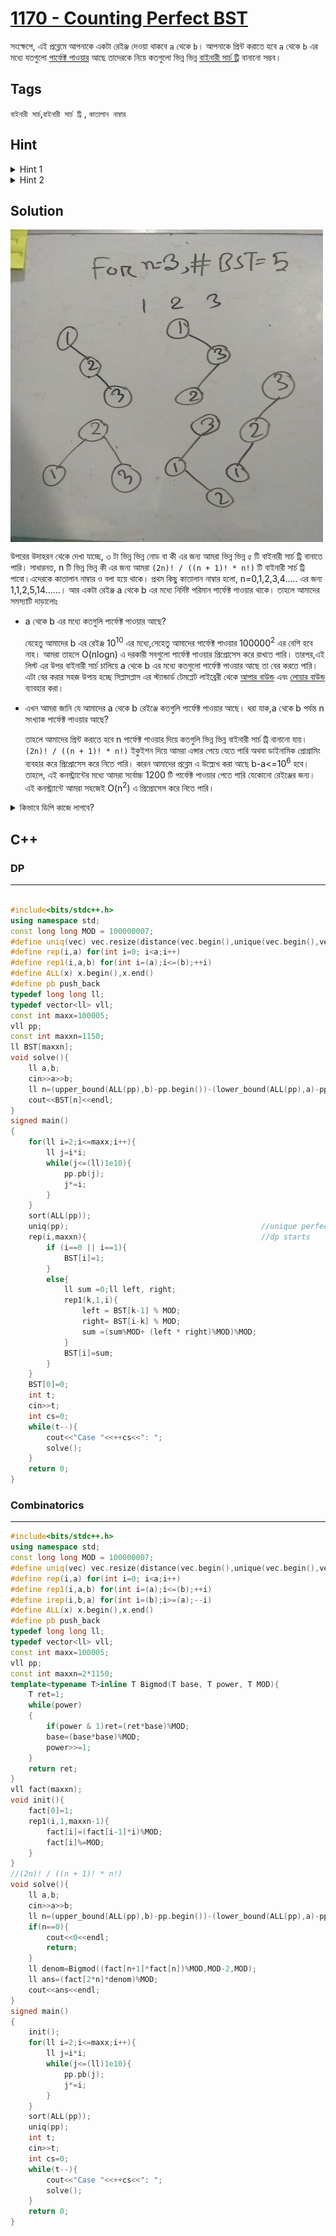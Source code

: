 # [1170 - Counting Perfect BST](http://lightoj.com/volume_showproblem.php?problem=1170)  

সংক্ষেপে, এই প্রব্লেমে আপনাকে একটা রেইঞ্জ দেওয়া থাকবে `a` থেকে `b`। আপনাকে প্রিন্ট করাতে হবে `a` থেকে `b` এর মধ্যে যতগুলো [পার্ফেক্ট পাওয়ার](https://en.wikipedia.org/wiki/Perfect_power) আছে তাদেরকে নিয়ে কতগুলো ভিন্ন ভিন্ন [বাইনারী সার্চ ট্রি](https://hellohasan.com/category/data-structure/tree/binary-search-tree-bst/)  বানানো সম্ভব।  

## Tags

`বাইনারী সার্চ`,`বাইনারী সার্চ ট্রি` , `কাতালান নাম্বার`

## Hint

<details>
<summary>  
    Hint 1
</summary>

একটা রেইঞ্জে কতগুলি পার্ফেক্ট পাওয়ার পসিবল? এটা কি কনস্ট্যান্ট?
</details>

<details>
<summary>  
    Hint 2
</summary>

n টা ভিন্ন ভিন্ন নাম্বার দিয়ে কতগুলি ভিন্ন ভিন্ন বাইনারী সার্চ ট্রি বানানো সম্ভব?
</details>

## Solution

<img src="BST.jpg" width="500" height="500" align="middle">  



উপরের উদাহরন থেকে দেখা যাচ্ছে, ৩ টা ভিন্ন ভিন্ন নোড বা কী এর জন্য আমরা ভিন্ন ভিন্ন ৫ টি বাইনারী সার্চ ট্রি বানাতে পারি। সাধারনত, n টি ভিন্ন ভিন্ন কী এর জন্য আমরা `(2n)! / ((n + 1)! * n!)` টি বাইনারী সার্চ ট্রি পাবো।এদেরকে কাতালান নাম্বার ও বলা হয়ে থাকে। প্রথম কিছু কাতালান নাম্বার হলো, n=0,1,2,3,4..... এর জন্য 1,1,2,5,14......।  আর একটা রেইঞ্জ a থেকে b এর মধ্যে নির্দিষ্ট পরিমান পার্ফেক্ট পাওয়ার থাকে। তাহলে আমাদের সমস্যাটি দাড়ালোঃ  
- a থেকে b এর মধ্যে কতগুলি পার্ফেক্ট পাওয়ার আছে?  

	যেহেতু আমাদের b এর রেইঞ্জ 10<sup>10</sup> এর মধ্যে,সেহেতু আমাদের পার্ফেক্ট পাওয়ার 100000<sup>2</sup> এর বেশি হবে নাহ। আমরা তাহলে O(nlogn) এ দরকারী সবগুলো পার্ফেক্ট পাওয়ার প্রিপ্রোসেস করে রাখতে পারি। তারপর,এই লিস্ট এর উপর বাইনারী সার্চ চালিয়ে a থেকে b এর মধ্যে কতগুলো পার্ফেক্ট পাওয়ার আছে তা বের করতে পারি। এটা বের করার সহজ উপায় হচ্ছে সিপ্লাসপ্লাস এর স্ট্যান্ডার্ড টেমপ্লেট লাইব্রেরী থেকে [আপার বাউন্ড](https://www.geeksforgeeks.org/upper_bound-in-cpp/) এবং [লোয়ার বাউন্ড](https://www.geeksforgeeks.org/lower_bound-in-cpp/) ব্যাবহার করা।  
- এখন আমরা জানি যে আমাদের a থেকে b রেইঞ্জে কতগুলি পার্ফেক্ট পাওয়ার আছে। ধরা যাক,a থেকে b পর্যন্ত  n সংখ্যাক পার্ফেক্ট পাওয়ার আছে? 

	তাহলে আমাদের প্রিন্ট করাতে হবে n পার্ফেক্ট পাওয়ার দিয়ে কতগুলি ভিন্ন ভিন্ন বাইনারী সার্চ ট্রি বানানো যায়। `(2n)! / ((n + 1)! * n!)` ইকুইশন দিয়ে আমরা এন্সার পেয়ে যেতে পারি অথবা ডাইনামিক প্রোগ্রামিং ব্যবহার করে প্রিপ্রোসেস করে নিতে পারি। কারন আমাদের প্রব্লেম এ উল্ল্যেখ করা আছে b-a<=10<sup>6</sup> হবে। তাহলে, এই কনস্ট্র্যান্টের মধ্যে আমরা সর্বোচ্চ 1200 টি পার্ফেক্ট পাওয়ার পেতে পারি যেকোনো রেইঞ্জের জন্য। এই কনস্ট্র্যান্টে আমরা সহজেই O(n<sup>2</sup>) এ প্রিপ্রোসেস করে নিতে পারি। 


<details>
<summary>  
    কিভাবে ডিপি কাজে লাগবে?
</summary>

<img src="BST_recur.JPG" width="500" height="50" align="middle"> 


প্রত্যেক n ভিন্ন ভিন্ন নোড এর জন্য এই রিকারেন্স রিলেশন সত্য এবং বেইস কেইস হচ্ছে, n=0 এর জন্য ১ এবং n=1 এর জন্য ১ কারন, ১ নোড দিয়ে একটাই বাইনারী সার্চ ট্রি সম্ভব এবং একটা এম্পটি বাইনারী সার্চ ট্রিও সম্ভব।
কেন এই রিকারেন্স রিলেশন সত্য?  

লেটস সে ,আমাদের কাছে n টা নোড আছে এবং যেকোনো একটা কে রুট ধরলে আমাদের কাছে n-1 নন রুট নোড চয়েস থাকে আবার এই নন রুট নোড দের কে চুজেন নোড এর ছোটো এবং বড় হিসাবে দুই ভাবে পার্টিশন করতে হবে। ধরা যাক, i হচ্ছে আমাদের চুজেন রুট নোড। তাহলে আমাদের কাছে i-1 টি নন রুট নোড i এর চেয়ে ছোটো থাকবে এবং n-i টি নন রুট নোড i এর চেয়ে বড় থাকবে। এই ২ টি সেটের জন্য নির্দিষ্ট পরিমান সম্ভাব্য সাবট্রি ই আমরা পাবো।সুতরাং, i কে রুট ধর সর্বোমোট t(i-1)*t(n-i) টি বাইনারী সার্চ ট্রি পাবো। গুন করেছি কারনে বাম মানে i থেকে ছোট নোড দের নিয়ে গঠিত সাবট্রি এবং ডান মানে i থেকে বড় নোড নিয়ে গঠিত সবট্রি দুটি ডিসজয়েন্ট। এখন সবগুলো নোডকে রুট ধরে n এর জন্য আমরা টোটাল বাইনারী সার্চ ট্রি পাবোঃ

<img src="BST_recur.JPG" width="500" height="50" align="middle"> 

টি। 
</details>


## C++
### DP
-----
```cpp 

#include<bits/stdc++.h>
using namespace std;
const long long MOD = 100000007;
#define uniq(vec) vec.resize(distance(vec.begin(),unique(vec.begin(),vec.end())))
#define rep(i,a) for(int i=0; i<a;i++)
#define rep1(i,a,b) for(int i=(a);i<=(b);++i)
#define ALL(x) x.begin(),x.end()
#define pb push_back
typedef long long ll;
typedef vector<ll> vll;
const int maxx=100005;
vll pp;
const int maxxn=1150;
ll BST[maxxn];
void solve(){
    ll a,b;
    cin>>a>>b;
    ll n=(upper_bound(ALL(pp),b)-pp.begin())-(lower_bound(ALL(pp),a)-pp.begin());
    cout<<BST[n]<<endl;
}
signed main()
{
    for(ll i=2;i<=maxx;i++){
        ll j=i*i;
        while(j<=(ll)1e10){
            pp.pb(j);
            j*=i;
        }
    }
    sort(ALL(pp));
    uniq(pp);                                           //unique perfect power stored
    rep(i,maxxn){                                       //dp starts
        if (i==0 || i==1){
            BST[i]=1;
        }
        else{
            ll sum =0;ll left, right;
            rep1(k,1,i){
                left = BST[k-1] % MOD;
                right= BST[i-k] % MOD;
                sum =(sum%MOD+ (left * right)%MOD)%MOD;
            }
            BST[i]=sum;
        }
    }
    BST[0]=0;
    int t;
    cin>>t;
    int cs=0;
    while(t--){
        cout<<"Case "<<++cs<<": ";
        solve();
    }
    return 0;
}
```

### Combinatorics
-----
```cpp 
#include<bits/stdc++.h>
using namespace std;
const long long MOD = 100000007;
#define uniq(vec) vec.resize(distance(vec.begin(),unique(vec.begin(),vec.end())))
#define rep(i,a) for(int i=0; i<a;i++)
#define rep1(i,a,b) for(int i=(a);i<=(b);++i)
#define irep(i,b,a) for(int i=(b);i>=(a);--i)
#define ALL(x) x.begin(),x.end()
#define pb push_back
typedef long long ll;
typedef vector<ll> vll;
const int maxx=100005;
vll pp;
const int maxxn=2*1150;
template<typename T>inline T Bigmod(T base, T power, T MOD){
    T ret=1;
    while(power)
    {
        if(power & 1)ret=(ret*base)%MOD;
        base=(base*base)%MOD;
        power>>=1;
    }
    return ret;
}
vll fact(maxxn);
void init(){
    fact[0]=1;
    rep1(i,1,maxxn-1){
        fact[i]=(fact[i-1]*i)%MOD;
        fact[i]%=MOD;
    }
}
//(2n)! / ((n + 1)! * n!)
void solve(){
    ll a,b;
    cin>>a>>b;
    ll n=(upper_bound(ALL(pp),b)-pp.begin())-(lower_bound(ALL(pp),a)-pp.begin());
    if(n==0){
        cout<<0<<endl;
        return;
    }
    ll denom=Bigmod((fact[n+1]*fact[n])%MOD,MOD-2,MOD);
    ll ans=(fact[2*n]*denom)%MOD;
    cout<<ans<<endl;
}
signed main()
{
    init();
    for(ll i=2;i<=maxx;i++){
        ll j=i*i;
        while(j<=(ll)1e10){
            pp.pb(j);
            j*=i;
        }
    }
    sort(ALL(pp));
    uniq(pp);
    int t;
    cin>>t;
    int cs=0;
    while(t--){
        cout<<"Case "<<++cs<<": ";
        solve();
    }
    return 0;
}
```